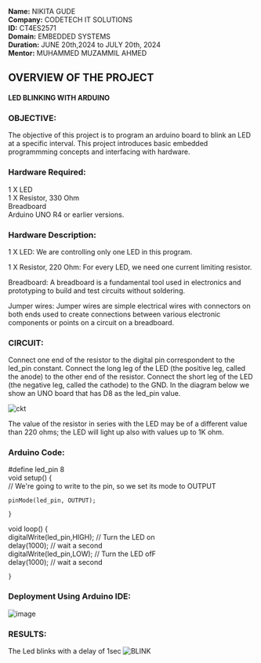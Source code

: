 **Name:** NIKITA GUDE                                                                                                                                                          
**Company:** CODETECH IT SOLUTIONS                                                                                                                                                  
**ID:** CT4ES2571                                                                                                                                                               
**Domain:** EMBEDDED SYSTEMS                                                                                                                                                  
 **Duration:** JUNE 20th,2024 to JULY 20th, 2024                                                                                                                                 
 **Mentor:** MUHAMMED MUZAMMIL AHMED


## OVERVIEW OF THE PROJECT

#### LED BLINKING WITH ARDUINO

### OBJECTIVE:
The objective of this project is to program an arduino board to blink an LED at a specific interval. This project introduces basic embedded programmming concepts and interfacing with hardware.

### Hardware Required:

1 X LED                                                                                                                                                                                   
 1 X Resistor, 330 Ohm                                                                                                                                                             
Breadboard                                                                                                                                                                          
 Arduino UNO R4 or earlier versions.

### Hardware Description:

1 X LED: We are controlling only one LED in this program.

1 X Resistor, 220 Ohm: For every LED, we need one current limiting resistor.

Breadboard: A breadboard is a fundamental tool used in electronics and prototyping to build and test circuits without soldering.

Jumper wires: Jumper wires are simple electrical wires with connectors on both ends used to create connections between various electronic components or points on a circuit on a breadboard.

### CIRCUIT:
Connect one end of the resistor to the digital pin correspondent to the led_pin constant. Connect the long leg of the LED (the positive leg, called the anode) to the other end of the resistor. Connect the short leg of the LED (the negative leg, called the cathode) to the GND. In the diagram below we show an UNO board that has D8 as the led_pin value.


![ckt](https://github.com/Nikk1729/CODETECH-Task1/assets/123321525/aa764ef9-1b4d-463e-8e57-046664e7c7d2)

The value of the resistor in series with the LED may be of a different value than 220 ohms; the LED will light up also with values up to 1K ohm.

### Arduino Code:


#define led_pin 8                                                                                                                                                                      
void setup() {                                                                                                                                                                           
// We're going to write to the pin, so we set its mode to OUTPUT                                                                                                           
    
    pinMode(led_pin, OUTPUT);
    
    }
    
void loop() {                                                                                                                                                  
    digitalWrite(led_pin,HIGH); // Turn the LED on                                                                                                                             
    delay(1000); // wait a second                                                                                                                                
    digitalWrite(led_pin,LOW); // Turn the LED ofF                                                                                                                             
    delay(1000); // wait a second
    
    }

### Deployment Using Arduino IDE:
![image](https://github.com/Nikk1729/CODETECH-Task1/assets/123321525/f1881768-d44e-4f15-8615-2306c25fceb1)

### RESULTS:

The Led blinks with a delay of 1sec
![BLINK](https://github.com/Nikk1729/CODETECH-Task1/assets/123321525/b164aa6b-d159-4423-9a76-27991e527e4b)

